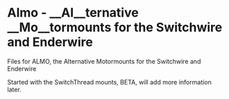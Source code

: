 # Almo - __Al__ternative __Mo__tormounts for the Switchwire and Enderwire

Files for ALMO, the Alternative Motormounts for the Switchwire and Enderwire 

Started with the SwitchThread mounts, BETA, will add more information later.
